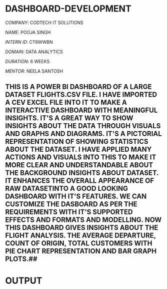 # DASHBOARD-DEVELOPMENT

*COMPANY*: CODTECH IT SOLUTIONS

*NAME*: POOJA SINGH

*INTERN ID*: CT6WWBN

*DOMAIN*: DATA ANALYTICS

*DURATION*: 6 WEEKS

*MENTOR*: NEELA SANTOSH

## THIS IS A POWER BI DASHBOARD OF A LARGE DATASET FLIGHTS.CSV FILE. I HAVE IMPORTED A CEV EXCEL FILE INTO IT TO MAKE A INTERACTIVE DASHBOARD WITH MEANINGFUL INSIGHTS. IT'S A GREAT WAY TO SHOW INSIGHTS ABOUT THE DATA THROUGH VISUALS AND GRAPHS AND DIAGRAMS. IT'S A PICTORIAL REPRESENTATION OF SHOWING STATISTICS ABOUT THE DATASET. I HAVE APPLIED MANY ACTIONS AND VISUALS INTO THIS TO MAKE IT MORE CLEAR AND UNDERSTANDABLE ABOUT THE BACKGROUND INSIGHTS ABOUT DATASET. IT ENHANCES THE OVERALL APPEARANCE OF RAW DATASETINTO A GOOD LOOKING DASHBOARD WITH IT'S FEATURES. WE CAN CUSTOMIZE THE DASBOARD AS PER THE REQUIREMENTS WITH IT'S SUPPORTED EFFECTS AND FORMATS AND MODELLING. NOW THIS DASHBOARD GIVES INSIGHTS ABOUT THE FLIGHT ANALYSIS. THE AVERAGE DEPARTURE, COUNT OF ORIGIN, TOTAL CUSTOMERS WITH PIE CHART REPRESENTATION AND BAR GRAPH PLOTS.##

# OUTPUT


